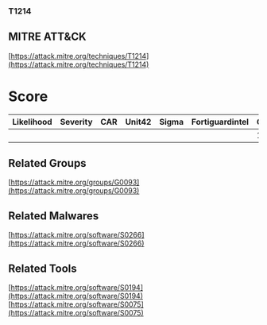 
### T1214
## MITRE ATT&CK
[https://attack.mitre.org/techniques/T1214](https://attack.mitre.org/techniques/T1214)

# Score

| Likelihood | Severity | CAR | Unit42 | Sigma | Fortiguardintel | Groups | Malwares | Tools |
| ---------- | -------- | --- | ------ | ----- | --------------- | ---  | --- | --- |
 |   |   |   |   |   |   | 1 | 1 | 2 |



## Related Groups

[https://attack.mitre.org/groups/G0093](https://attack.mitre.org/groups/G0093)
[]()


## Related Malwares

[https://attack.mitre.org/software/S0266](https://attack.mitre.org/software/S0266)
[]()


## Related Tools

[https://attack.mitre.org/software/S0194](https://attack.mitre.org/software/S0194)
[https://attack.mitre.org/software/S0075](https://attack.mitre.org/software/S0075)
[]()
